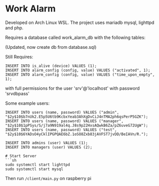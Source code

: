 # Work Alarm

Developed on Arch Linux WSL. The project uses mariadb mysql, lighttpd and php.

Requires a database called work_alarm_db with the following tables:

(Updated, now create db from database.sql)

Still Requires:

```mysql
INSERT INTO is_alive (device) VALUES (1);
INSERT INTO alarm_config (config, value) VALUES ("activated", 1);
INSERT INTO alarm_config (config, value) VALUES ("time_upon_empty", 1);
```

with full permissions for the user 'srv'@'localhost' with password 'srvdbpass'

Some example users:
```mysql
INSERT INTO users (name, password) VALUES ("admin", "$2y$10$b7nUk2.E5p5U6tb9KcbxYeab3AhXgDvCiJ4nTMA2ph6qsPerP5GZK");
INSERT INTO users (name, password) VALUES ("manager", "$2y$10$1pPSys/S/j7a9N919al4q.J8s9p22HxsAQwkB6Za/pZ6uveG72UgW");
INSERT INTO users (name, password) VALUES ("test", "$2y$10$6YADsO4yCklIPGPQAE6bZ.1oSO8Zxb83jAVFST7jvDD/BeIAVn/R.");

INSERT INTO admins (user) VALUES (1);
INSERT INTO managers (user) VALUES (2);

# Start Server
```sh
sudo systemctl start lighttpd
sudo systemctl start mysql
```

Then run ``/client/main.py`` on raspberry pi
